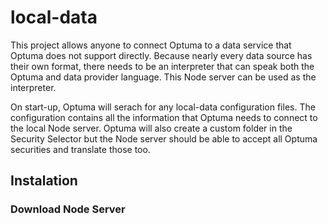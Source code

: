 # local-data
This project allows anyone to connect Optuma to a data service that Optuma does not support directly. Because nearly every data source has their own format, there needs to be an interpreter that can speak both the Optuma and data provider language. This Node server can be used as the interpreter.

On start-up, Optuma will serach for any local-data configuration files. The configuration contains all the information that Optuma needs to connect to the local Node server. Optuma will also create a custom folder in the Security Selector but the Node server should be able to accept all Optuma securities and translate those too.



## Instalation
### Download Node Server
